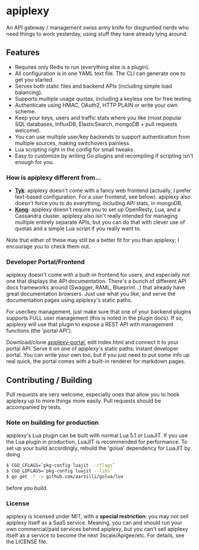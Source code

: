 # apiplexy

An API gateway / management swiss army knife for disgruntled nerds who need
things to work yesterday, using stuff they have already lying around.

## Features

  * Requires only Redis to run (everything else is a plugin).
  * All configuration is in one YAML text file. The CLI can generate one to get
    you started.
  * Serves both static files and backend APIs (including simple load balancing).
  * Supports multiple usage quotas, including a keyless one for free testing.
  * Authenticate using HMAC, OAuth2, HTTP PLAIN or write your own scheme.
  * Keep your keys, users and traffic stats where you like (most popular SQL
    databases, InfluxDB, ElasticSearch, mongoDB + pull requests welcome).
  * You can use multiple user/key backends to support authentication from multiple
    sources, making switchovers painless.
  * Lua scripting right in the config for small tweaks.
  * Easy to customize by writing Go plugins and recompiling if scripting isn't
    enough for you.

### How is apiplexy different from...

  * **[Tyk](http://tyk.io/)**: apiplexy doesn't come with a fancy web frontend
    (actually, I prefer text-based configuration. For a *user* frontend, see
    below). apiplexy also doesn't force you to do everything, including API
    stats, in mongoDB.
  * **[Kong](http://https://getkong.org/)**: apiplexy doesn't require you to
    set up OpenResty, Lua, and a Cassandra cluster. apiplexy also isn't really
    intended for managing multiple entirely separate APIs, but you can do that
    with clever use of quotas and a simple Lua script if you really want to.

Note that either of these may still be a better fit for you than apiplexy; I encourage
you to check them out.

### Developer Portal/Frontend

apiplexy doesn't come with a built-in frontend for users, and especially not
one that displays the API documentation. There's a bunch of different API docs
frameworks around (Swagger, RAML, Blueprint...) that already have great
documentation browsers. Just use what you like, and serve the documentation
pages using apiplexy's static paths.

For user/key management, just make sure that one of your backend plugins
supports FULL user management (this is noted in the plugin docs). If so,
apiplexy will use that plugin to expose a REST API with management functions
(the 'portal API').

Download/clone [apiplexy-portal](https://github.com/12foo/apiplexy-portal),
edit index.html and connect it to your portal API. Serve it on one of
apiplexy's static paths: instant developer portal. You can write your own too,
but if you just need to put some info up real quick, the portal comes with a
built-in renderer for markdown pages.

## Contributing / Building

Pull requests are very welcome, especially ones that allow you to hook apiplexy
up to more things more easily. Pull requests should be accompanied by tests.

### Note on building for production

apiplexy's Lua plugin can be built with normal Lua 5.1 or LuaJIT. If you use
the Lua plugin in production, LuaJIT is recommended for performance. To set
up your build accordingly, rebuild the 'golua' dependency for LuaJIT by doing

```bash
$ CGO_CFLAGS=`pkg-config luajit --cflags`
$ CGO_LDFLAGS=`pkg-config luajit --libs`
$ go get -f -u github.com/aarzilli/golua/lua
```

before you build.

### License

apiplexy is licensed under MIT, with a **special restriction**: you may not
sell apiplexy itself as a SaaS service. Meaning, you can and should run your
own commercial/paid services behind apiplexy, but you can't sell apiplexy
itself as a service to become the next 3scale/Apigee/etc. For details, see the
LICENSE file.
